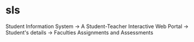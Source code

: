 # sIs
Student Information System
-> A Student-Teacher Interactive Web Portal
-> Student's details
-> Faculties Assignments and Assessments
